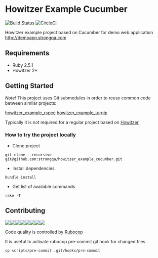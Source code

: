 Howitzer Example Cucumber
=======================

[![Build Status](https://travis-ci.org/strongqa/howitzer_example_cucumber.svg?branch=master)][travis]
[![CircleCI](https://circleci.com/gh/strongqa/howitzer_example_cucumber.svg?style=svg&circle-token=e46a95ce08f0f19b93aee140f842ae845f696f01)](https://circleci.com/gh/strongqa/howitzer_example_cucumber)

[travis]: https://travis-ci.org/strongqa/howitzer_example_cucumber

Howitzer example project based on Cucumber for demo web application http://demoapp.strongqa.com

## Requirements

- Ruby 2.5.1
- Howitzer 2+

## Getting Started

*Note!* This project uses Git submodules in order to reuse common code between similar projects:

[howitzer_example_rspec](https://github.com/strongqa/howitzer_example_rspec)
[howitzer_example_turnip](https://github.com/strongqa/howitzer_example_turnip)

Typically it is not required for a regular project based on [Howitzer](https://github.com/strongqa/howitzer)

### How to try the project locally

- Clone project

```
git clone --recursive git@github.com:strongqa/howitzer_example_cucumber.git
```

- Install dependencies

```
bundle install
```

- Get list of available commands

```
rake -T
```

## Contributing

[![](https://sourcerer.io/fame/romikoops/strongqa/howitzer_example_cucumber/images/0)](https://sourcerer.io/fame/romikoops/strongqa/howitzer_example_cucumber/links/0)[![](https://sourcerer.io/fame/romikoops/strongqa/howitzer_example_cucumber/images/1)](https://sourcerer.io/fame/romikoops/strongqa/howitzer_example_cucumber/links/1)[![](https://sourcerer.io/fame/romikoops/strongqa/howitzer_example_cucumber/images/2)](https://sourcerer.io/fame/romikoops/strongqa/howitzer_example_cucumber/links/2)[![](https://sourcerer.io/fame/romikoops/strongqa/howitzer_example_cucumber/images/3)](https://sourcerer.io/fame/romikoops/strongqa/howitzer_example_cucumber/links/3)[![](https://sourcerer.io/fame/romikoops/strongqa/howitzer_example_cucumber/images/4)](https://sourcerer.io/fame/romikoops/strongqa/howitzer_example_cucumber/links/4)[![](https://sourcerer.io/fame/romikoops/strongqa/howitzer_example_cucumber/images/5)](https://sourcerer.io/fame/romikoops/strongqa/howitzer_example_cucumber/links/5)[![](https://sourcerer.io/fame/romikoops/strongqa/howitzer_example_cucumber/images/6)](https://sourcerer.io/fame/romikoops/strongqa/howitzer_example_cucumber/links/6)[![](https://sourcerer.io/fame/romikoops/strongqa/howitzer_example_cucumber/images/7)](https://sourcerer.io/fame/romikoops/strongqa/howitzer_example_cucumber/links/7)

Code quality is controlled by [Rubocop](https://github.com/bbatsov/rubocop)

It is useful to activate rubocop pre-commit git hook for changed files.

```
cp scripts/pre-commit .git/hooks/pre-commit
```
